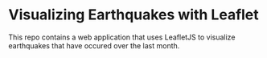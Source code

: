 # Visualizing Earthquakes with Leaflet

This repo contains a web application that uses LeafletJS to visualize earthquakes that have occured over the last month.
